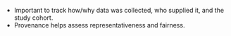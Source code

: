 
- Important to track how/why data was collected, who supplied it, and the study cohort.
- Provenance helps assess representativeness and fairness.
